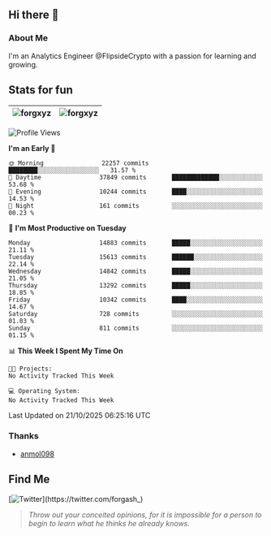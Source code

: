 ## Hi there 👋

### About Me

I'm an Analytics Engineer @FlipsideCrypto with a passion for learning and growing.
  
## Stats for fun

| <img align="center" src="https://github-readme-streak-stats.herokuapp.com/?user=forgxyz&theme=tokyonight" alt="forgxyz" /> | <img align="center" src="https://github-readme-stats.vercel.app/api?username=forgxyz&theme=tokyonight&show_icons=true" alt="forgxyz" /> |
| ------------- |------------- |


<!--START_SECTION:waka-->
![Profile Views](http://img.shields.io/badge/Profile%20Views-0-blue)

**I'm an Early 🐤** 

```text
🌞 Morning                22257 commits       ████████░░░░░░░░░░░░░░░░░   31.57 % 
🌆 Daytime                37849 commits       █████████████░░░░░░░░░░░░   53.68 % 
🌃 Evening                10244 commits       ████░░░░░░░░░░░░░░░░░░░░░   14.53 % 
🌙 Night                  161 commits         ░░░░░░░░░░░░░░░░░░░░░░░░░   00.23 % 
```
📅 **I'm Most Productive on Tuesday** 

```text
Monday                   14883 commits       █████░░░░░░░░░░░░░░░░░░░░   21.11 % 
Tuesday                  15613 commits       ██████░░░░░░░░░░░░░░░░░░░   22.14 % 
Wednesday                14842 commits       █████░░░░░░░░░░░░░░░░░░░░   21.05 % 
Thursday                 13292 commits       █████░░░░░░░░░░░░░░░░░░░░   18.85 % 
Friday                   10342 commits       ████░░░░░░░░░░░░░░░░░░░░░   14.67 % 
Saturday                 728 commits         ░░░░░░░░░░░░░░░░░░░░░░░░░   01.03 % 
Sunday                   811 commits         ░░░░░░░░░░░░░░░░░░░░░░░░░   01.15 % 
```


📊 **This Week I Spent My Time On** 

```text
🐱‍💻 Projects: 
No Activity Tracked This Week

💻 Operating System: 
No Activity Tracked This Week
```


 Last Updated on 21/10/2025 06:25:16 UTC
<!--END_SECTION:waka-->

### Thanks
 - [anmol098](https://github.com/anmol098/waka-readme-stats/)
  
## Find Me
[![Twitter](https://img.shields.io/twitter/url/https/twitter.com/forgash_.svg?style=social&label=Follow%20%40forgash_)](https://twitter.com/forgash_)


> *Throw out your conceited opinions, for it is impossible for a person to begin to learn what he thinks he already knows.* 
